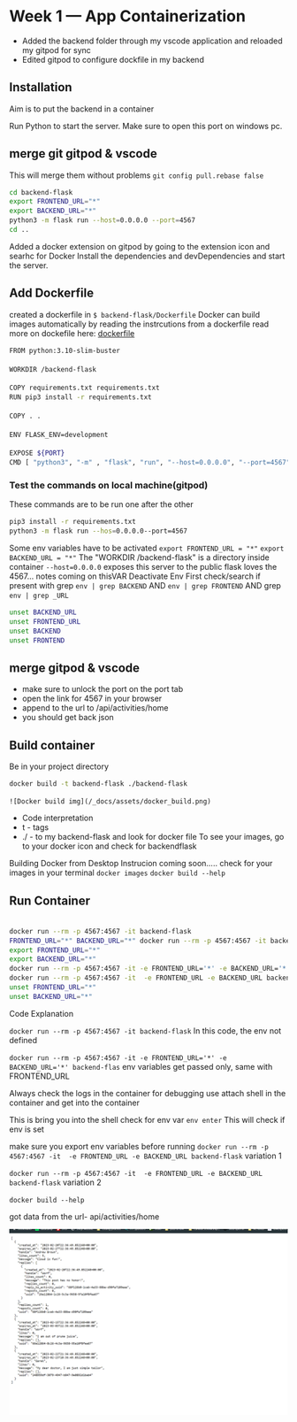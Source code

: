 # Week 1 — App Containerization

- Added the backend folder through my vscode application and reloaded my gitpod for sync
- Edited gitpod to configure dockfile in my backend

## Installation

Aim is to put the backend in a container

Run Python to start the server. Make sure to open this port on windows pc.

## merge git gitpod & vscode

This will merge them without problems
`git config pull.rebase false`

```sh
cd backend-flask
export FRONTEND_URL="*"
export BACKEND_URL="*"
python3 -m flask run --host=0.0.0.0 --port=4567
cd ..
```

Added a docker extension on gitpod by going to the extension icon and searhc for Docker
Install the dependencies and devDependencies and start the server.

## Add Dockerfile

created a dockerfile in `$ backend-flask/Dockerfile`
Docker can build images automatically by reading the instrcutions from a dockerfile
read more on dockefile here: [dockerfile](https://docs.docker.com/engine/reference/builder/)

```sh
FROM python:3.10-slim-buster

WORKDIR /backend-flask

COPY requirements.txt requirements.txt
RUN pip3 install -r requirements.txt

COPY . .

ENV FLASK_ENV=development

EXPOSE ${PORT}
CMD [ "python3", "-m" , "flask", "run", "--host=0.0.0.0", "--port=4567"]
```

### Test the commands on local machine(gitpod)
These commands are to be run one after the other
```sh
pip3 install -r requirements.txt
python3 -m flask run --hos=0.0.0.0--port=4567
```
Some env variables have to be activated
`export FRONTEND_URL = "*"`
`export BACKEND_URL = "*"`
The "WORKDIR /backend-flask" is a directory inside container
`--host=0.0.0.0` exposes this server to the public
flask loves the 4567... notes coming on thisVAR
Deactivate Env
First check/search if present with grep `env | grep BACKEND` AND `env | grep FRONTEND` AND grep `env | grep _URL`
```sh
unset BACKEND_URL
unset FRONTEND_URL
unset BACKEND
unset FRONTEND
```

## merge gitpod & vscode
- make sure to unlock the port on the port tab
- open the link for 4567 in your browser
- append to the url to /api/activities/home
- you should get back json


## Build container
Be in your project directory 
```sh
docker build -t backend-flask ./backend-flask
```
`![Docker build img](/_docs/assets/docker_build.png)`
- Code interpretation
- t - tags
- ./ - to my backend-flask and look for docker file
To see your images, go to your docker icon and check for backendflask

Building Docker from Desktop Instrucion coming soon.....
check for your images in your terminal
`docker images`
`docker build --help`

## Run Container
```sh

docker run --rm -p 4567:4567 -it backend-flask
FRONTEND_URL="*" BACKEND_URL="*" docker run --rm -p 4567:4567 -it backend-flask
export FRONTEND_URL="*"
export BACKEND_URL="*"
docker run --rm -p 4567:4567 -it -e FRONTEND_URL='*' -e BACKEND_URL='*' backend-flask
docker run --rm -p 4567:4567 -it  -e FRONTEND_URL -e BACKEND_URL backend-flask
unset FRONTEND_URL="*"
unset BACKEND_URL="*"

```
Code Explanation

`docker run --rm -p 4567:4567 -it backend-flask`
In this code, the env not defined

`docker run --rm -p 4567:4567 -it -e FRONTEND_URL='*' -e BACKEND_URL='*' backend-flas`
env variables get passed only, same with FRONTEND_URL

Always check the logs in the container for debugging
use attach shell in the container and get into the container 

This is bring you into the shell
check for env var
`env enter`
This will check if env is set

make sure you export env variables before running 
`docker run --rm -p 4567:4567 -it  -e FRONTEND_URL -e BACKEND_URL backend-flask`
variation 1

`docker run --rm -p 4567:4567 -it  -e FRONTEND_URL -e BACKEND_URL backend-flask`
variation 2

`docker build --help`

got data from the url- api/activities/home

![Webdata-container](/_docs/assets/webdat-api.png)